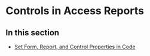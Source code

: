 
# Controls in Access Reports

## In this section


-  [Set Form, Report, and Control Properties in Code](23d88ab3-9ee6-5f7f-2351-14bb94d7a27b.md)
    
